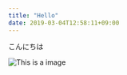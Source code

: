 ```yaml
---
title: "Hello"
date: 2019-03-04T12:58:11+09:00
---
```


こんにちは

![This is a image](/addemo/images/hello.jpg)
